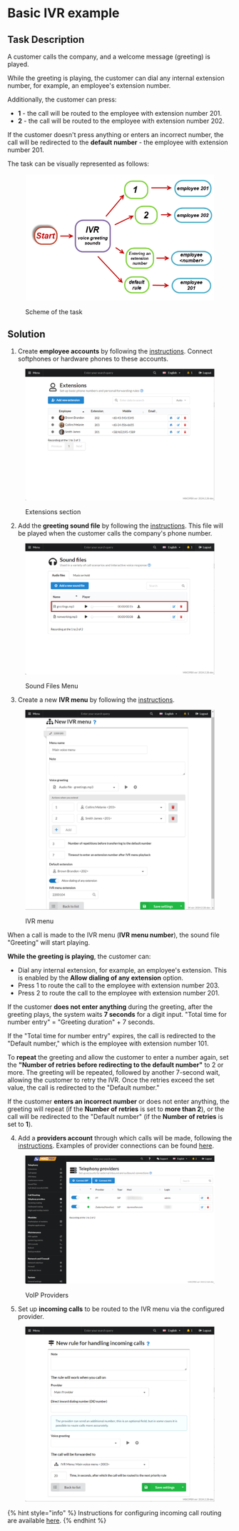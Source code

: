 # Basic IVR example

## Task Description <a href="#postanovka_zadachi" id="postanovka_zadachi"></a>

A customer calls the company, and a welcome message (greeting) is played.

While the greeting is playing, the customer can dial any internal extension number, for example, an employee's extension number.

Additionally, the customer can press:

* **1** - the call will be routed to the employee with extension number 201.
* **2** - the call will be routed to the employee with extension number 202.

If the customer doesn't press anything or enters an incorrect number, the call will be redirected to the **default number** - the employee with extension number 201.

The task can be visually represented as follows:

<figure><img src="../../.gitbook/assets/scheme.png" alt=""><figcaption><p>Scheme of the task</p></figcaption></figure>

## Solution <a href="#reshenie" id="reshenie"></a>

1. Create **employee accounts** by following the [instructions](../../manual/telephony/extensions.md). Connect softphones or hardware phones to these accounts.

<figure><img src="../../.gitbook/assets/staff.png" alt=""><figcaption><p>Extensions section</p></figcaption></figure>

2. Add the **greeting sound file** by following the [instructions](../../manual/telephony/sound-files.md). This file will be played when the customer calls the company's phone number.

<figure><img src="../../.gitbook/assets/soundFile.png" alt=""><figcaption><p>Sound Files Menu</p></figcaption></figure>

3. Create a new **IVR menu** by following the [instructions](../../manual/telephony/ivr-menu.md).

<figure><img src="../../.gitbook/assets/ivrMenu (1).png" alt=""><figcaption><p>IVR menu</p></figcaption></figure>

When a call is made to the IVR menu (**IVR menu number**), the sound file "Greeting" will start playing.

**While the greeting is playing**, the customer can:

* Dial any internal extension, for example, an employee's extension. This is enabled by the **Allow dialing of any extension** option.
* Press 1 to route the call to the employee with extension number 203.
* Press 2 to route the call to the employee with extension number 201.

If the customer **does not enter anything** during the greeting, after the greeting plays, the system waits **7 seconds** for a digit input. "Total time for number entry" = "Greeting duration" + 7 seconds.

If the "Total time for number entry" expires, the call is redirected to the "Default number," which is the employee with extension number 101.

To **repeat** the greeting and allow the customer to enter a number again, set the **"Number of retries before redirecting to the default number"** to 2 or more. The greeting will be repeated, followed by another 7-second wait, allowing the customer to retry the IVR. Once the retries exceed the set value, the call is redirected to the "Default number."

If the customer **enters an incorrect number** or does not enter anything, the greeting will repeat (if the **Number of retries** is set to **more than 2**), or the call will be redirected to the "Default number" (if the **Number of retries** is set to **1**).

4. Add a **providers account** through which calls will be made, following the [instructions](../../manual/routing/providers.md). Examples of provider connections can be found [here](../providers/).

<figure><img src="../../.gitbook/assets/providers.png" alt=""><figcaption><p>VoIP Providers</p></figcaption></figure>

5. Set up **incoming calls** to be routed to the IVR menu via the configured provider.

<figure><img src="../../.gitbook/assets/newRule (2).png" alt=""><figcaption></figcaption></figure>

{% hint style="info" %}
Instructions for configuring incoming call routing are available [here](../../manual/routing/incoming-routing.md).
{% endhint %}

